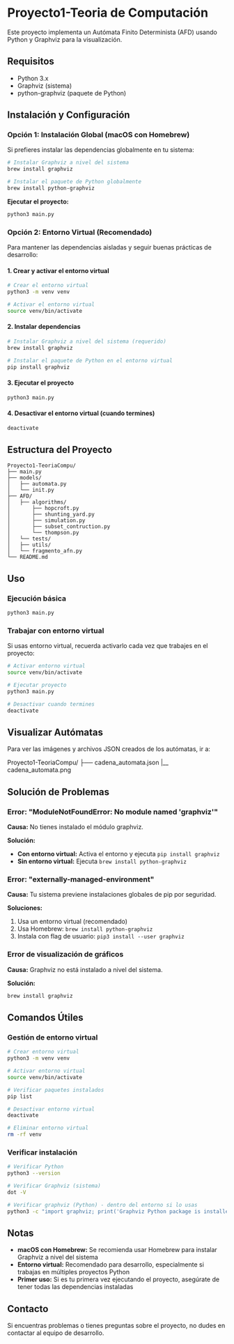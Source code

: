 # Proyecto1-Teoria de Computación

Este proyecto implementa un Autómata Finito Determinista (AFD) usando Python y Graphviz para la visualización.

## Requisitos

- Python 3.x
- Graphviz (sistema)
- python-graphviz (paquete de Python)

## Instalación y Configuración

### Opción 1: Instalación Global (macOS con Homebrew)

Si prefieres instalar las dependencias globalmente en tu sistema:

```bash
# Instalar Graphviz a nivel del sistema
brew install graphviz

# Instalar el paquete de Python globalmente
brew install python-graphviz
```

**Ejecutar el proyecto:**
```bash
python3 main.py
```

### Opción 2: Entorno Virtual (Recomendado)

Para mantener las dependencias aisladas y seguir buenas prácticas de desarrollo:

#### 1. Crear y activar el entorno virtual

```bash
# Crear el entorno virtual
python3 -m venv venv

# Activar el entorno virtual
source venv/bin/activate
```

#### 2. Instalar dependencias

```bash
# Instalar Graphviz a nivel del sistema (requerido)
brew install graphviz

# Instalar el paquete de Python en el entorno virtual
pip install graphviz
```

#### 3. Ejecutar el proyecto

```bash
python3 main.py
```

#### 4. Desactivar el entorno virtual (cuando termines)

```bash
deactivate
```

## Estructura del Proyecto

```
Proyecto1-TeoriaCompu/
├── main.py
├── models/
│   ├── automata.py
│   └── init.py
├── AFD/
│   ├── algorithms/
│       ├── hopcroft.py
│       ├── shunting_yard.py
│       ├── simulation.py
│       ├── subset_contruction.py
│       └── thompson.py
│   └── tests/
│   ├── utils/
│   └── fragmento_afn.py
└── README.md
```

## Uso

### Ejecución básica

```bash
python3 main.py
```

### Trabajar con entorno virtual

Si usas entorno virtual, recuerda activarlo cada vez que trabajes en el proyecto:

```bash
# Activar entorno virtual
source venv/bin/activate

# Ejecutar proyecto
python3 main.py

# Desactivar cuando termines
deactivate
```

## Visualizar Autómatas

Para ver las imágenes y archivos JSON creados de los autómatas, ir a:

Proyecto1-TeoriaCompu/
├── cadena_automata.json
|__ cadena_automata.png

## Solución de Problemas

### Error: "ModuleNotFoundError: No module named 'graphviz'"

**Causa:** No tienes instalado el módulo graphviz.

**Solución:**
- **Con entorno virtual:** Activa el entorno y ejecuta `pip install graphviz`
- **Sin entorno virtual:** Ejecuta `brew install python-graphviz`

### Error: "externally-managed-environment"

**Causa:** Tu sistema previene instalaciones globales de pip por seguridad.

**Soluciones:**
1. Usa un entorno virtual (recomendado)
2. Usa Homebrew: `brew install python-graphviz`
3. Instala con flag de usuario: `pip3 install --user graphviz`

### Error de visualización de gráficos

**Causa:** Graphviz no está instalado a nivel del sistema.

**Solución:**
```bash
brew install graphviz
```

## Comandos Útiles

### Gestión de entorno virtual

```bash
# Crear entorno virtual
python3 -m venv venv

# Activar entorno virtual
source venv/bin/activate

# Verificar paquetes instalados
pip list

# Desactivar entorno virtual
deactivate

# Eliminar entorno virtual
rm -rf venv
```

### Verificar instalación

```bash
# Verificar Python
python3 --version

# Verificar Graphviz (sistema)
dot -V

# Verificar graphviz (Python) - dentro del entorno si lo usas
python3 -c "import graphviz; print('Graphviz Python package is installed')"
```

## Notas

- **macOS con Homebrew:** Se recomienda usar Homebrew para instalar Graphviz a nivel del sistema
- **Entorno virtual:** Recomendado para desarrollo, especialmente si trabajas en múltiples proyectos Python
- **Primer uso:** Si es tu primera vez ejecutando el proyecto, asegúrate de tener todas las dependencias instaladas

## Contacto

Si encuentras problemas o tienes preguntas sobre el proyecto, no dudes en contactar al equipo de desarrollo.